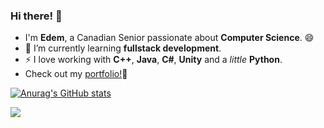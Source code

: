 ### Hi there! 👋

- I'm **Edem**, a Canadian Senior passionate about **Computer Science**. 😄
- 🌱 I’m currently learning **fullstack development**.
- ⚡ I love working with **C++**, **Java**, **C#**, **Unity** and a _little_ **Python**.
- Check out my [portfolio!](https://frostbiiten.github.io/mypage)💫

[![Anurag's GitHub stats](https://github-readme-stats.vercel.app/api?username=frostbiiten&show_icons=true&theme=merko&hide_rank=true)](https://github.com/frostbiiten/github-readme-stats)

![](https://komarev.com/ghpvc/?username=Frostbiiten&style=flat-square&color=brightgreen)

